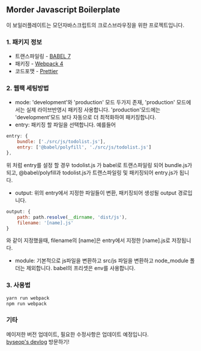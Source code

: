 ## Morder Javascript Boilerplate  
이 보일러플레이트는 모던자바스크립트의 크로스브라우징을 위한 프로젝트입니다.  
  

### 1. 패키지 정보
* 트랜스파일링 - [BABEL 7](https://babeljs.io/docs/en/)  
* 패키징 - [Webpack 4](https://webpack.js.org/)  
* 코드포맷 - [Prettier](https://prettier.io/)
  
### 2. 웹팩 세팅방법  
* mode: 'development'와 'production' 모드 두가지 존재, 'production' 모드에서는 실제 라이브반영시 패키징 사용합니다. 'production'모드에는 'development'모드 보다 자동으로 더 최적화하여 패키징합니다.  
* entry: 패키징 할 파일을 선택합니다. 예를들어  
```javascript
entry: {
    bundle: ['./src/js/todolist.js'],
    entry: ['@babel/polyfill', './src/js/todolist.js']
},
```
위 처럼 entry를 설정 할 경우 todolist.js 가 babel로 트랜스파일링 되어 bundle.js가 되고, @babel/polyfill과 todolist.js가 트랜스파일링 및 패키징되어 entry.js가 됩니다.  
* output: 위의 entry에서 지정한 파일들이 변환, 패키징되어 생성될 output 경로입니다.  
```javascript
output: {
    path: path.resolve(__dirname, 'dist/js'),
    filename: '[name].js'
}
```
와 같이 지정했을때, filename의 [name]은 entry에서 지정한 [name].js로 저장됩니다.  
* module: 기본적으로 js파일을 변환하고 src/js 파일을 변환하고 node_module 폴더는 제외합니다. babel의 프리셋은 env를 사용합니다.  
  
### 3. 사용법
```bash
yarn run webpack
npm run webpack
```  
  
### 기타  
메이저한 버전 업데이트, 필요한 수정사항은 업데이트 예정입니다.  
[byseop's devlog](https://byseop.netlify.com/) 방문하기!
